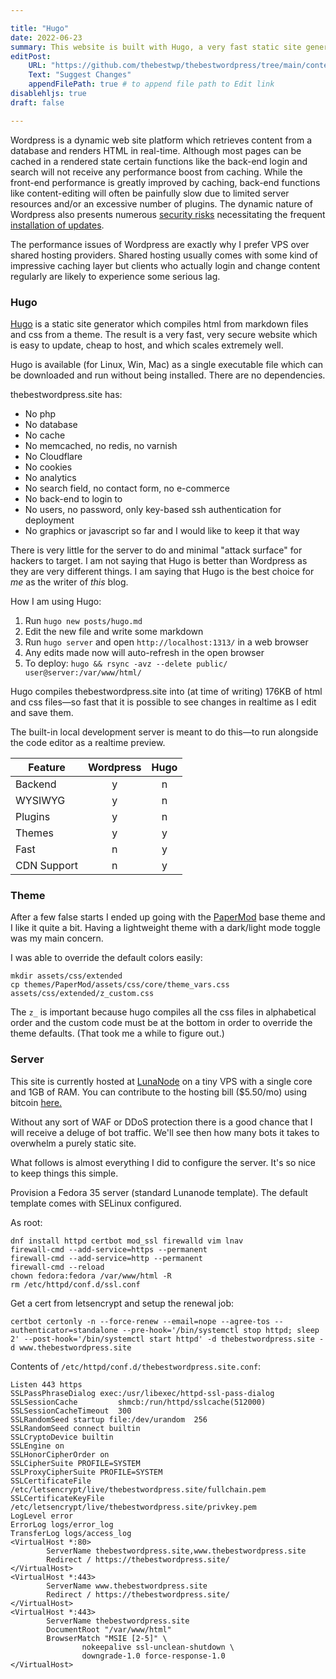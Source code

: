 ```yaml
---

title: "Hugo"
date: 2022-06-23
summary: This website is built with Hugo, a very fast static site generator.
editPost:
    URL: "https://github.com/thebestwp/thebestwordpress/tree/main/content"
    Text: "Suggest Changes"
    appendFilePath: true # to append file path to Edit link
disablehljs: true
draft: false

---
```


Wordpress is a dynamic web site platform which retrieves content from a database and renders HTML in real-time.
Although most pages can be cached in a rendered state certain functions like the back-end login and search will not receive any performance boost from caching.
While the front-end performance is greatly improved by caching, back-end functions like content-editing will often be painfully slow due to limited server resources and/or an excessive number of plugins.
The dynamic nature of Wordpress also presents numerous [security risks](/posts/security) necessitating the frequent [installation of updates](/posts/updates).

The performance issues of Wordpress are exactly why I prefer VPS over shared hosting providers.
Shared hosting usually comes with some kind of impressive caching layer but clients who actually login and change content regularly are likely to experience some serious lag. 

### Hugo
[Hugo](https://gohugo.io) is a static site generator which compiles html from markdown files and css from a theme.
The result is a very fast, very secure website which is easy to update, cheap to host, and which scales extremely well.

Hugo is available (for Linux, Win, Mac) as a single executable file which can be downloaded and run without being installed.
There are no dependencies.

thebestwordpress.site has:
- No php
- No database
- No cache
- No memcached, no redis, no varnish
- No Cloudflare
- No cookies
- No analytics
- No search field, no contact form, no e-commerce
- No back-end to login to
- No users, no password, only key-based ssh authentication for deployment
- No graphics or javascript so far and I would like to keep it that way

There is very little for the server to do and minimal "attack surface" for hackers to target.
I am not saying that Hugo is better than Wordpress as they are very different things.
I am saying that Hugo is the best choice for *me* as the writer of *this* blog.

How I am using Hugo:

1. Run `hugo new posts/hugo.md`
1. Edit the new file and write some markdown
1. Run `hugo server` and open `http://localhost:1313/` in a web browser
1. Any edits made now will auto-refresh in the open browser
1. To deploy: `hugo && rsync -avz --delete public/ user@server:/var/www/html/`

Hugo compiles thebestwordpress.site into (at time of writing) 176KB of html and css files—so fast that it is possible to see changes in realtime as I edit and save them.

The built-in local development server is meant to do this—to run alongside the code editor as a realtime preview.

Feature | Wordpress | Hugo
--- | :---: | :---:
Backend | y | n
WYSIWYG | y | n
Plugins | y | n 
Themes | y | y
Fast | n | y
CDN Support | n | y

### Theme

After a few false starts I ended up going with the [PaperMod](https://github.com/adityatelange/hugo-PaperMod) base theme and I like it quite a bit.
Having a lightweight theme with a dark/light mode toggle was my main concern.

I was able to override the default colors easily:
```
mkdir assets/css/extended
cp themes/PaperMod/assets/css/core/theme_vars.css assets/css/extended/z_custom.css
```

The `z_` is important because hugo compiles all the css files in alphabetical order and the custom code must be at the bottom in order to override the theme defaults.
(That took me a while to figure out.)

### Server

This site is currently hosted at [LunaNode](https://lunanode.com) on a tiny VPS with a single core and 1GB of RAM. You can contribute to the hosting bill (\$5.50/mo) using bitcoin [here.](https://btcpay737660.lndyn.com/payment-requests/b56ac8bb-e25c-4f31-99c4-b47f348f0a17)

Without any sort of WAF or DDoS protection there is a good chance that I will receive a deluge of bot traffic.
We'll see then how many bots it takes to overwhelm a purely static site.

What follows is almost everything I did to configure the server.
It's so nice to keep things this simple.

Provision a Fedora 35 server (standard Lunanode template).
The default template comes with SELinux configured.

As root:
```
dnf install httpd certbot mod_ssl firewalld vim lnav
firewall-cmd --add-service=https --permanent
firewall-cmd --add-service=http --permanent
firewall-cmd --reload
chown fedora:fedora /var/www/html -R
rm /etc/httpd/conf.d/ssl.conf
```

Get a cert from letsencrypt and setup the renewal job:
```
certbot certonly -n --force-renew --email=nope --agree-tos --authenticator=standalone --pre-hook='/bin/systemctl stop httpd; sleep 2' --post-hook='/bin/systemctl start httpd' -d thebestwordpress.site -d www.thebestwordpress.site
```

Contents of `/etc/httpd/conf.d/thebestwordpress.site.conf`:
```
Listen 443 https
SSLPassPhraseDialog exec:/usr/libexec/httpd-ssl-pass-dialog
SSLSessionCache         shmcb:/run/httpd/sslcache(512000)
SSLSessionCacheTimeout  300
SSLRandomSeed startup file:/dev/urandom  256
SSLRandomSeed connect builtin
SSLCryptoDevice builtin
SSLEngine on
SSLHonorCipherOrder on
SSLCipherSuite PROFILE=SYSTEM
SSLProxyCipherSuite PROFILE=SYSTEM
SSLCertificateFile /etc/letsencrypt/live/thebestwordpress.site/fullchain.pem
SSLCertificateKeyFile /etc/letsencrypt/live/thebestwordpress.site/privkey.pem
LogLevel error
ErrorLog logs/error_log
TransferLog logs/access_log
<VirtualHost *:80>
        ServerName thebestwordpress.site,www.thebestwordpress.site
        Redirect / https://thebestwordpress.site/
</VirtualHost>
<VirtualHost *:443>
        ServerName www.thebestwordpress.site
        Redirect / https://thebestwordpress.site/
</VirtualHost>
<VirtualHost *:443>
        ServerName thebestwordpress.site
        DocumentRoot "/var/www/html"
        BrowserMatch "MSIE [2-5]" \
                nokeepalive ssl-unclean-shutdown \
                downgrade-1.0 force-response-1.0
</VirtualHost>
```

